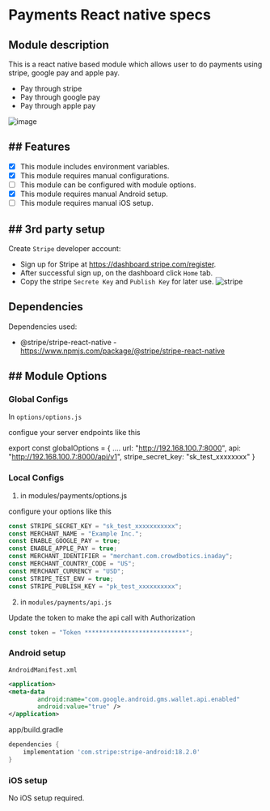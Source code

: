 # Payments React native specs

## Module description

This is a react native based module which allows user to do payments using stripe, google pay and apple pay.

- Pay through stripe
- Pay through google pay
- Pay through apple pay

![image](https://github.com/saad-abid-crowdbotics/modules/assets/76822297/24f43bc0-46f3-475d-b4ad-52b19a525dd2)

## ## Features

 - [x] This module includes environment variables.
 - [x] This module requires manual configurations.
 - [ ] This module can be configured with module options.
 - [x] This module requires manual Android setup.
 - [ ] This module requires manual iOS setup.

## ## 3rd party setup

Create `Stripe` developer account:

- Sign up for Stripe at https://dashboard.stripe.com/register.
- After successful sign up, on the dashboard click `Home` tab.
- Copy the stripe `Secrete Key` and `Publish Key` for later use.
  ![stripe](https://user-images.githubusercontent.com/76822297/227866954-e3fd72a4-e8c5-46e2-84d8-d0e59bc91a5c.png)

## Dependencies

Dependencies used:
- @stripe/stripe-react-native - https://www.npmjs.com/package/@stripe/stripe-react-native

## ## Module Options

### Global Configs

In `options/options.js`

configue your server endpoints like this

export const globalOptions = {
  ....
  url: "http://192.168.100.7:8000",
  api: "http://192.168.100.7:8000/api/v1",
  stripe_secret_key: "sk_test_xxxxxxxx"
}


### Local Configs

1. in modules/payments/options.js

configure your options like this

```js
const STRIPE_SECRET_KEY = "sk_test_xxxxxxxxxxx";
const MERCHANT_NAME = "Example Inc.";
const ENABLE_GOOGLE_PAY = true;
const ENABLE_APPLE_PAY = true;
const MERCHANT_IDENTIFIER = "merchant.com.crowdbotics.inaday";
const MERCHANT_COUNTRY_CODE = "US";
const MERCHANT_CURRENCY = "USD";
const STRIPE_TEST_ENV = true;
const STRIPE_PUBLISH_KEY = "pk_test_xxxxxxxxxx";
```

2. in `modules/payments/api.js`

Update the token to make the api call with Authorization

```js
const token = "Token ****************************";
```

### Android setup

`AndroidManifest.xml`

```xml
<application>
<meta-data
        android:name="com.google.android.gms.wallet.api.enabled"
        android:value="true" />
</application>
```

app/build.gradle

```powershell
dependencies { 
    implementation 'com.stripe:stripe-android:18.2.0'
}
```
### iOS setup

No iOS setup required.
